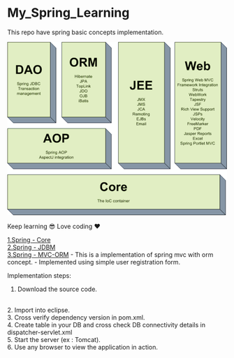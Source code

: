 # My_Spring_Learning
This repo have spring basic concepts implementation.



![pic](spring.png)



Keep learning :sunglasses: Love coding :heart:


[1.Spring - Core](https://github.com/kannatj/My_Spring_Learning/tree/master/Spring-JDBC)
<br/>
[2.Spring - JDBM](https://github.com/kannatj/My_Spring_Learning/tree/master/Spring-core)
<br/>
[3.Spring - MVC-ORM](https://github.com/kannatj/My_Spring_Learning/tree/master/Springmvcorm)
       - This is a implementation of spring mvc with orm concept.
       - Implemented using simple user registration form.
<br/>


Implementation steps:
1. Download the source code.
<br/>
2. Import into eclipse.
<br/>
3. Cross verify dependency version in pom.xml.
<br/>
4. Create table in your DB and cross check DB connectivity details in dispatcher-servlet.xml
<br/>
5. Start the server (ex : Tomcat).
<br/>
6. Use any browser to view the application in action.
